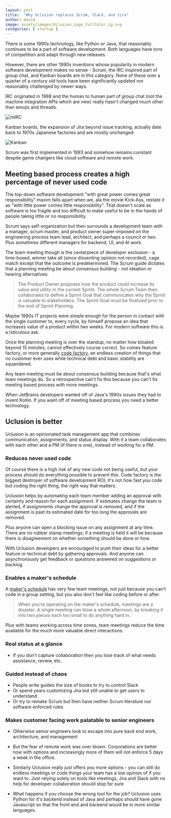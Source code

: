 ```yaml
---
layout: post
title:  "Why Uclusion replaces Scrum, Slack, and Jira"
author: david
image: assets/images/Uclusion_Logo_FullColor_Lg.svg
categories: [ startup ]
---
```

There is some 1990s technology, like Python or Java, that reasonably continues to be a part of software development. 
Both languages have tons of competition and adapt through new releases.

However, there are other 1990s inventions whose popularity in modern software development makes no sense - Scrum,
the IRC inspired part of group chat, and Kanban boards are in this category. None of these over a quarter of a century
old tools have been significantly updated nor reasonably challenged by newer ways.

IRC originated in 1988 and the human to human part of group chat (not the machine integration APIs which are new) really 
hasn't changed much other than emojis and threads. 

<img src="{{ site.baseurl }}/assets/images/mirc.jpg" alt="mIRC" />

Kanban boards, the expansion of Jira beyond issue tracking, actually date back to 1970s Japanese factories and are 
mostly unchanged:

<img src="{{ site.baseurl }}/assets/images/kalaban-767x500.jpg" alt="Kanban" />

Scrum was first implemented in 1993 and somehow remains constant despite game changers like cloud software and remote 
work.

## Meeting based process creates a high percentage of never used code
The top-down software development "with great power comes great responsibility" maxim falls apart when we, ala the movie 
Kick-Ass, restate it as "with little power comes little responsibility". That doesn't scale as software is too fragile 
and too difficult to make useful to be in the hands of people taking little or no responsibility.

Scrum says self-organization but then surrounds a development team with a manager, scrum master, and 
product owner super-imposed on the engineering process team lead, architect, and perhaps a council or two. Plus sometimes 
different managers for backend, UI, and AI work.

The team meeting though is the centerpiece of developer exclusion - a time-boxed, winner take all (since 
dissenting opinion not recorded), cage match except that the outcome is predetermined. The Scrum guide 
dictates that a planning meeting be about consensus building - not ideation or hearing alternatives:

>The Product Owner proposes how the product could increase its value and utility in the current Sprint. The whole Scrum Team then collaborates to define a Sprint Goal that communicates why the Sprint is valuable to stakeholders. The Sprint Goal must be finalized prior to the end of Sprint Planning.

Maybe 1990s IT projects were simple enough for the person in contact with the single customer to, every cycle, by 
himself propose an idea that increases value of a product within two weeks. For modern software this is a ridiculous ask.

Once the planning meeting is over the standup, no matter how bloated beyond 15 minutes, cannot effectively course
correct. So comes feature factory, or more generally [code factory]({{site.baseurl}}/startup/2021/08/16/code-factory.html),
an endless creation of things that no customer ever uses while technical debt and basic stability are squandered.

Any team meeting must be about consensus building because that's what team meetings do. So a 
retrospective can't fix this because you can't fix meeting based process with more meetings. 

When JetBrains developers wanted off of Java's 1990s issues they had to invent Kotlin. If you want off of meeting
based process you need a better technology.

## Uclusion is better
Uclusion is an opinionated task management app that combines communication, assignments, and status display. With it
a team collaborates with each other and a PM (if there is one), instead of working for a PM.

### Reduces never used code
Of course there is a high risk of any new code not being useful, but your process should do everything possible to
prevent this. Code factory is the biggest destroyer of software development ROI; it's not how fast you code but
coding the right thing, the right way that matters.

Uclusion helps by automating each team member adding an approval with certainty and reason for each assignment. If
estimates change the team is alerted, if assignments change the approval is removed, and if the assignment is past 
its estimated date for too long the approvals are removed.

Plus anyone can open a blocking issue on any assignment at any time. There are no rubber stamp meetings; if a meeting
is held it will be because there is disagreement on whether something should be done or how.

With Uclusion developers are encouraged to push their ideas for a better feature or technical debt by gathering 
approvals. And anyone can asynchronously get feedback or questions answered on suggestions or backlog.

### Enables a maker's schedule
A [maker's schedule](https://www.paulgraham.com/makersschedule.html) has very few team meetings, not just because
you can't code in a group setting, but you also don't feel like coding before or after.

>When you're operating on the maker's schedule, meetings are a disaster. A single meeting can blow a whole afternoon, by breaking it into two pieces each too small to do anything hard in.

Plus with teams working across time zones, team meetings reduce the time available for the much more valuable 
direct interactions.

### Real status at a glance
* If you don't capture collaboration then you lose track of what needs assistance, review, etc.

### Guided instead of chaos
* People write guides the size of books to try to control Slack
* Or spend years customizing Jira but still unable to get users to understand
* Or try to remake Scrum but then have neither Scrum literature nor software enforced rules

### Makes customer facing work palatable to senior engineers
* Otherwise senior engineers look to escape into pure back end work, architecture, and management


* But the fear of remote work was over blown. Corporations are better now with options and increasingly more of them
will not enforce 5 days a week in the office.
* Similarly Uclusion really just offers you more options - you can still do endless meetings or code things your
team has a low opinion of if you want to. Just relying solely on tools like meetings, Jira and Slack with no help for 
developer collaboration should stop for sure
* What happens if you choose the wrong tool for the job? Uclusion uses Python for it's backend instead of Java
and perhaps should have gone Javascript so that the front end and backend would be in more similar languages.


